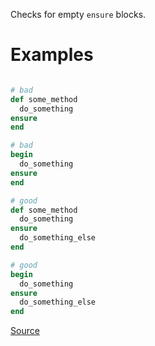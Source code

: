 
Checks for empty `ensure` blocks.

# Examples

```ruby

# bad
def some_method
  do_something
ensure
end

# bad
begin
  do_something
ensure
end

# good
def some_method
  do_something
ensure
  do_something_else
end

# good
begin
  do_something
ensure
  do_something_else
end
```

[Source](http://www.rubydoc.info/gems/rubocop/RuboCop/Cop/Lint/EmptyEnsure)